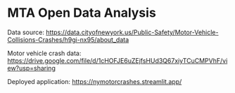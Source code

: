 # MTA Open Data Analysis

Data source: <https://data.cityofnewyork.us/Public-Safety/Motor-Vehicle-Collisions-Crashes/h9gi-nx95/about_data>

Motor vehicle crash data: <https://drive.google.com/file/d/1cHOFJE6uZEjfsHUd3Q67xiyTCuCMPVhF/view?usp=sharing>

Deployed application: <https://nymotorcrashes.streamlit.app/>
